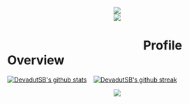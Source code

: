 
<p align="center"> 
 <img src="https://komarev.com/ghpvc/?username=DevadutSB"><br>
<img src="https://github-profile-trophy.vercel.app/?username=DevadutSB&theme=discord&&row=2&column=3">
</p>

# &nbsp;&nbsp;&nbsp;&nbsp;&nbsp;&nbsp;&nbsp;&nbsp;&nbsp;&nbsp;&nbsp;&nbsp;&nbsp;&nbsp;&nbsp;&nbsp;&nbsp;&nbsp;&nbsp;&nbsp;&nbsp;&nbsp;&nbsp;&nbsp;&nbsp;&nbsp;&nbsp;&nbsp;&nbsp;&nbsp;&nbsp;&nbsp;&nbsp;&nbsp;&nbsp;&nbsp;&nbsp;&nbsp;&nbsp;&nbsp;&nbsp;&nbsp;&nbsp;&nbsp;&nbsp;&nbsp; Profile Overview
[![DevadutSB's github stats](https://github-readme-stats.vercel.app/api?username=DevadutSB&theme=blue-green)](https://github.com/anuraghazra/github-readme-stats) &nbsp;&nbsp;     [![DevadutSB's github streak](https://github-readme-streak-stats.herokuapp.com/?user=DevadutSB&theme=blue-green)](https://github.com/DenverCoder1/github-readme-streak-stats)

<p align="center"> 
<img src="https://github-readme-stats.vercel.app/api/top-langs/?username=DevadutSB&theme=blue-green">
</p>

